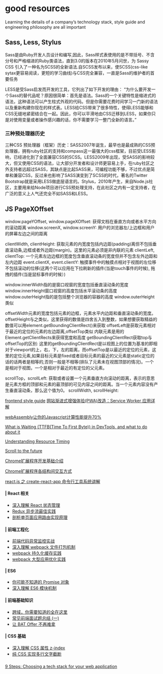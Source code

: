 # good resources
Learning the details of a company’s technology stack, style guide and engineering philosophy are all important

## Sass, Less, Stylus
Sass是由Ruby开发人员设计和编写,因此，Sass样式表使用的是不带括号、不含分号和严格缩进的Ruby类语法，直到3.0的版本在2010年5月问世，为 Sassy CSS 引入了一种名为SCSS的全新语法.自SCSS发布以来，使SCSS(css-like sytax更容易阅读，更短的学习曲线)与CSS完全兼容，一直是Sass的维护者的首要任务

LESS是受Sass启发而开发的工具，它列出了如下开发的理由：
“为什么要开发一个Sass的替代品呢？原因很简单：首先是语法。Sass的一个关键特性是缩进式的语法，这种语法可以产生柱式外观的代码。但是你需要花费时间学习一门新的语法以及重新构建你现在的样式表。LESS给CSS带来了很多特性，使得LESS能够和CSS无缝地紧密结合在一起。因此，你可以平滑地由CSS迁移到LESS，如果你只是对使用变量或者操作感兴趣的话，你不需要学习一整门全新的语言。”

### 三种预处理器历史
三种CSS 预处理器（框架）历史：SASS2007年诞生，最早也是最成熟的CSS预处理器，拥有ruby社区的支持和compass这一最强大的css框架，目前受LESS影响，已经进化到了全面兼容CSS的SCSS。LESS2009年出现，受SASS的影响较大，但又使用CSS的语法，让大部分开发者和设计师更容易上手，在ruby社区之外支持者远超过SASS，其缺点是比起SASS来，可编程功能不够，不过优点是简单和兼容CSS，反过来也影响了SASS演变到了SCSS的时代，著名的Twitter Bootstrap就是采用LESS做底层语言的。Stylus，2010年产生，来自Node.js社区，主要用来给Node项目进行CSS预处理支持，在此社区之内有一定支持者，在广泛的意义上人气还完全不如SASS和LESS。


## JS PageXOffset
window.pageYOffset, window.pageXOffset: 获得文档在垂直方向或者水平方向的滚动距离
window.screenX, window.screenY: 用户的浏览器左/上边框和用户的屏幕左边之间的距离

clientWidth, clientHeight: 获取元素的内宽度包括内边距(padding)离但不包括垂直滚动条,边框或者外边距(margin)。这里的元素必须是非内联的元素
clientLeft, clientTop: 一个元素左边边框的宽度包含垂直滚动条的宽度但并不包含左外边距和左内边距
event.clientX, event.clientY: 触摸事件中的触摸点相对于视图的左位移不包括滚动的位移(这两个可以应用在下拉刷新的插件(当是touch事件的时候), 拖拽的插件(当是鼠标事件的时候）)

window.innerWidth指的是窗口视窗的宽度包括垂直滚动条的宽度
window.innerHeight窗口视窗的高度包括水平滚动条的高度
window.outerHeight指的是包括整个浏览器的容器的高度
window.outerHeight类似


offsetWidth元素的宽度包括元素的边框，元素水平内边距和垂直滚动条的宽度。offsetHeight与之类似，这里获得的数值是四舍五入到整数，如果想要获取精益的数值可以用element.getBoundingClientRect()来获取
offsetLeft是获取元素相对于最近的定位的元素的左边距离,offsetTop类似
内联元素是用的Element.getClientRects来获得宽度和高度
getBoundingClientRect获取top与offsetTop的区别:
    这里的getBoundingClientRect是以视图上的位置为基准的即相对于viewport的上，右，下，左的距离，而offsetTop是以最近的定位的元素，这里的定位元素,如果目标元素是fixed或者目标元素的最近的父元素是static定位的话的话两者是相等的,否则一般是不相等(排队了元素未在视图顶部的情况)。一个是相对于视图，一个是相对于最近的有定位的父元素。

scrollTop，scrollLeft: 获取或者设置一个元素垂直方向滚动的距离，表示的意思是元素方框的顶部和元素的最顶部的可见内容之间的距离。当一个元素内容没有产生垂直滚动条，那么这个值为0。
scrollWidth, scrollHeight: 











[frontend style guide](http://udacity.github.io/frontend-nanodegree-styleguide/index.html)
[网站渐进式增强体验(PWA)改造：Service Worker 应用详解](https://lzw.me/a/pwa-service-worker.html)

[webAssembly让你的Javascript计算性能提升70%](https://www.cnblogs.com/dojo-lzz/p/8053250.html)

[What is Waiting (TTFB(Time To First Byte)) in DevTools, and what to do about it](https://scaleyourcode.com/blog/article/27)

[Understanding Resource Timing](https://developers.google.com/web/tools/chrome-devtools/network-performance/understanding-resource-timing)

[Scroll to the future](https://evilmartians.com/chronicles/scroll-to-the-future-modern-javascript-css-scrolling-implementations)

[Chrome扩展程序开发基础介绍](http://blog.iderzheng.com/introduction-to-chrome-extension-development/)

[Chrome扩展程序各结构间交互方式](http://blog.iderzheng.com/interaction-between-chrome-extension-components/)

[react.js 之 create-react-app 命令行工具系统讲解](https://www.cnblogs.com/ye-hcj/p/7191153.html)


#### | React 相关

* [深入理解 React 状态管理](https://github.com/happylindz/react-state-management-tutorial)
* [Redux 异步流最佳实践](https://github.com/happylindz/blog/issues/2)
* [剖析单页面应用路由实现原理](https://github.com/happylindz/blog/issues/4)

#### | 前端工程化

* [前端代码异常监控实战](https://github.com/happylindz/blog/issues/5)
* [深入理解 webpack 文件打包机制](https://github.com/happylindz/blog/issues/6)
* [webpack 持久化缓存实践](https://github.com/happylindz/blog/issues/7)
* [webpack 大型应用优化实践](https://github.com/happylindz/blog/issues/8)

#### | ES6 

* [你可能不知道的 Promise 对象](https://github.com/happylindz/blog/issues/1)
* [深入理解 ES6 模块机制](https://github.com/happylindz/blog/issues/10)

#### | 前端基础知识

* [跨域，你需要知道的全在这里](https://github.com/happylindz/blog/issues/3)
* [常见前端面试题总结 (一)](https://github.com/happylindz/blog/issues/9)
* [让 BAT Offer 不再难拿](https://github.com/happylindz/blog/issues/13)

#### | CSS 基础

* [深入理解 CSS 属性 z-index](https://github.com/happylindz/blog/issues/11)
* [纯 CSS 实现多行文字截断](https://github.com/happylindz/blog/issues/12)


### 
[9 Steps: Choosing a tech stack for your web application](https://medium.com/unicorn-supplies/9-steps-how-to-choose-a-technology-stack-for-your-web-application-a6e302398e55)